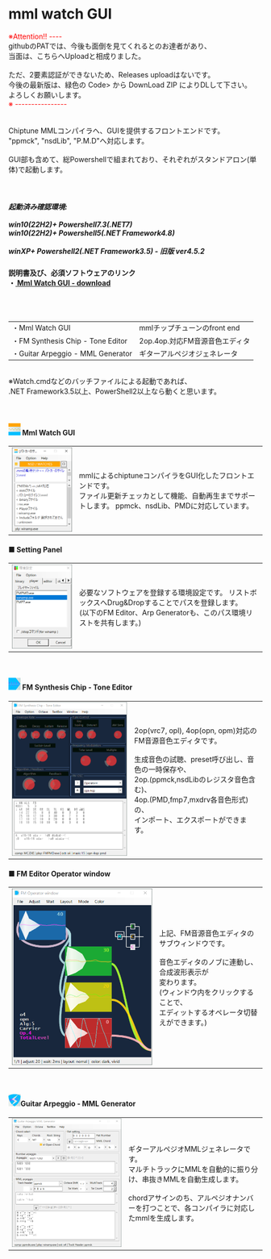 <h1>mml watch GUI</h1>

<span style="color: red;">※Attention!! ----</span><br>
githubのPATでは、今後も面倒を見てくれるとのお達者があり、<br>
当面は、こちらへUploadと相成りました。<br>
<br>
ただ、2要素認証ができないため、Releases uploadはないです。<br>
今後の最新版は、緑色の Code> から DownLoad ZIP によりDLして下さい。<br>
よろしくお願いします。<br>
<span style="color: red;">※ ----------------</span><br>
<br>
<br>
Chiptune MMLコンパイラへ、GUIを提供するフロントエンドです。<br>
"ppmck", "nsdLib", "P.M.D"へ対応します。<br>
<br>
GUI部も含めて、総Powershellで組まれており、それぞれがスタンドアロン(単体)で起動します。<br>
<br>
<br>
<h5>起動済み確認環境: <br>
 <br>
win10(22H2)+ Powershell7.3(.NET7)<br>
win10(22H2)+ Powershell5(.NET Framework4.8)<br>
<br>
winXP+ Powershell2(.NET Framework3.5) - 旧版 ver4.5.2<br>
</h5>

<h4>
説明書及び、必須ソフトウェアのリンク <br>
・<a href="https://eseakisakura.github.io/mml_watch_gui/"> Mml Watch GUI - download</a><br>
</h4>
<br>
<br>
<table><tr><td>・Mml Watch GUI</td><td>mmlチップチューンのfront end</td>
</tr><tr><td>・FM Synthesis Chip - Tone Editor</td><td>2op.4op.対応FM音源音色エディタ</td>
</tr><tr><td>・Guitar Arpeggio - MML Generator</td><td>ギターアルペジオジェネレータ</td>
</tr></table>
<br>
※Watch.cmdなどのバッチファイルによる起動であれば、<br>
.NET Framework3.5以上、PowerShell2以上なら動くと思います。<br>
<br>
<br>
<h4><img src="./image/MW_icon.png"> Mml Watch GUI</h4>

<table><tr><td>
<img src="./image/MML_wth.png"><br>
</td><td>
<div>
mmlによるchiptuneコンパイラをGUI化したフロントエンドです。<br>
ファイル更新チェッカとして機能、自動再生までサポートします。
ppmck、nsdLib、PMDに対応しています。<br>
</div></td></tr></table>

<h4>■ Setting Panel</h4>

<table><tr><td>
<img src="./image/SETTING_w.png"><br>
</td><td>
<div>
必要なソフトウェアを登録する環境設定です。
リストボックスへDrug&Dropすることでパスを登録します。<br>
(以下のFM Editor、Arp Generatorも、このパス環境リストを共有します。)<br>
</div></td></tr></table>
<br>
<h4><img src="./image/FE_icon.png"> FM Synthesis Chip - Tone Editor</h4>

<table><tr><td>
<img src="./image/FM_edt.png"><br>
</td><td>
<div>
2op(vrc7, opl), 4op(opn, opm)対応のFM音源音色エディタです。<br>
<br>
生成音色の試聴、preset呼び出し、音色の一時保存や、<br>
2op.(ppmck,nsdLibのレジスタ音色含む)、<br>
4op.(PMD,fmp7,mxdrv各音色形式)の、<br>
インポート、エクスポートができます。<br>
</div></td></tr></table>

<h4>■ FM Editor Operator window</h4>

<table><tr><td>
<img src="./image/FM_4op.png"><br>
</td><td>
<div>
上記、FM音源音色エディタのサブウィンドウです。<br>
<br>
音色エディタのノブに連動し、合成波形表示が<br>
変わります。<br>
(ウィンドウ内をクリックすることで、<br>
エディットするオペレータ切替えができます。)<br>
</div></td></tr></table>
<br>
<h4><img src="./image/AG_icon.png">Guitar Arpeggio - MML Generator</h4>

<table><tr><td>
<img src="./image/GUITAR_arp.png"><br>
</td><td>
<div>
ギターアルペジオMMLジェネレータです。<br>
マルチトラックにMMLを自動的に振り分け、串抜きMMLを自動生成します。<br>
<br>
chordアサインのち、アルペジオナンバーを打つことで、各コンパイラに対応したmmlを生成します。<br>
</div></td></tr></table>
